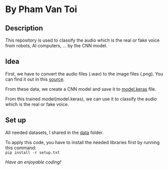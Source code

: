 # By Pham Van Toi
## Description
This repository is used to classify the audio which is the real or fake voice from robots, AI computers, ... by the CNN model.   
## Idea
First, we have to convert the audio files (.wav) to the image files (.png). You can find it out in this [source](processing_data.py).  

From these data, we create a CNN model and save it to [model.keras](model.keras) file.  

From this trained model(model.keras), we can use it to classify the audio which is the real or fake voice.  

## Set up
All needed datasets, I shared in the [data](data/) folder.  

To apply this code, you have to install the needed libraries first by running this command:  
`pip install -r setup.txt`  

*Have an enjoyable coding!*
